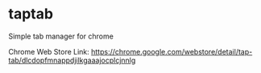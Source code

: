 taptab
======

Simple tab manager for chrome

Chrome Web Store Link: https://chrome.google.com/webstore/detail/tap-tab/dlcdopfmnappdjilkgaaajocplcjnnlg
